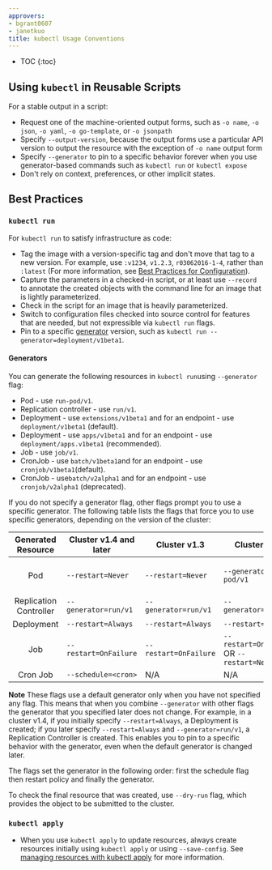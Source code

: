 ```yaml
---
approvers:
- bgrant0607
- janetkuo
title: kubectl Usage Conventions
---
```


* TOC
{:toc}

## Using `kubectl` in Reusable Scripts

For a stable output in a script:

* Request one of the machine-oriented output forms, such as `-o name`, `-o json`, `-o yaml`, `-o go-template`, or `-o jsonpath`
* Specify `--output-version`, because the output forms use a particular API version to output the resource with the exception of `-o name` output form
* Specify `--generator` to pin to a specific behavior forever when you use generator-based commands such as `kubectl run` or `kubectl expose`
* Don't rely on context, preferences, or other implicit states.

## Best Practices

### `kubectl run`

For `kubectl run` to satisfy infrastructure as code:

* Tag the image with a version-specific tag and don't move that tag to a new version. For example, use `:v1234`, `v1.2.3`, `r03062016-1-4`, rather than `:latest` (For more information, see [Best Practices for Configuration](/docs/concepts/configuration/overview/#container-images)).
* Capture the parameters in a checked-in script, or at least use `--record` to annotate the created objects with the command line for an image that is lightly parameterized.
* Check in the script for an image that is heavily parameterized.
* Switch to configuration files checked into source control for features that are needed, but not expressible via `kubectl run` flags.
* Pin to a specific [generator](#generators) version, such as `kubectl run --generator=deployment/v1beta1`.

#### Generators

You can generate the following resources in `kubectl run`using `--generator` flag:

* Pod - use `run-pod/v1`.
* Replication controller - use `run/v1`.
* Deployment - use `extensions/v1beta1` and for an endpoint - use `deployment/v1beta1` (default).
* Deployment - use `apps/v1beta1` and for an endpoint - use `deployment/apps.v1beta1` (recommended).
* Job - use `job/v1`.
* CronJob - use `batch/v1beta1`and for an endpoint - use `cronjob/v1beta1`(default).
* CronJob - use`batch/v2alpha1` and for an endpoint - use `cronjob/v2alpha1` (deprecated).

If you do not specify a generator flag, other flags prompt you to use a specific generator. The following table lists the flags that force you to use specific generators, depending on the version of the cluster:

|   Generated Resource   | Cluster v1.4 and later | Cluster v1.3          | Cluster v1.2                               | Cluster v1.1 and earlier                   |
|:----------------------:|------------------------|-----------------------|--------------------------------------------|--------------------------------------------|
| Pod                    | `--restart=Never`      | `--restart=Never`     | `--generator=run-pod/v1`                   | `--restart=OnFailure` OR `--restart=Never` |
| Replication Controller | `--generator=run/v1`   | `--generator=run/v1`  | `--generator=run/v1`                       | `--restart=Always`                         |
| Deployment             | `--restart=Always`     | `--restart=Always`    | `--restart=Always`                         | N/A                                        |
| Job                    | `--restart=OnFailure`  | `--restart=OnFailure` | `--restart=OnFailure` OR `--restart=Never` | N/A                                        |
| Cron Job               | `--schedule=<cron>`    | N/A                   | N/A                                        | N/A                                        |

**Note** These flags use a default generator only when you have not specified
any flag.  This means that when you combine `--generator` with other flags the generator that you specified later does not change. For example, in a cluster v1.4, if you initially specify
`--restart=Always`, a Deployment is created; if you later specify `--restart=Always`
and `--generator=run/v1`, a Replication Controller is created.
This enables you to pin to a specific behavior with the generator,
even when the default generator is changed later.

The flags set the generator in the following order: first the schedule flag then restart policy and finally the generator.

To check the final resource that was created, use `--dry-run`
flag, which provides the object to be submitted to the cluster.


### `kubectl apply`

* When you use `kubectl apply` to update resources, always create resources initially using `kubectl apply` or using `--save-config`. See [managing resources with kubectl apply](/docs/concepts/cluster-administration/manage-deployment/#kubectl-apply) for more information.
